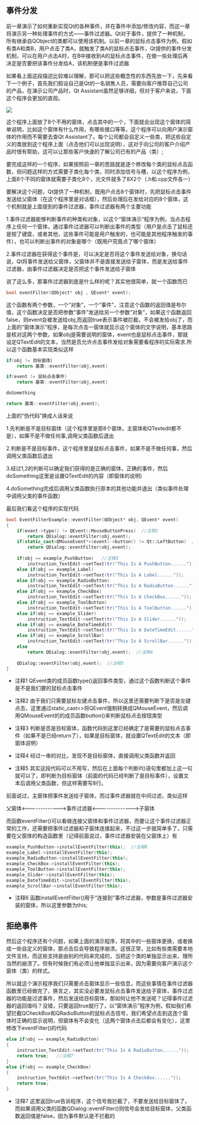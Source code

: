## 事件分发

前一章演示了如何重新实现Qt的各种事件，并在事件中添加/修改内容，而这一章将演示另一种处理事件的方式——事件过滤器。Qt对于事件，提供了一种机制，所有继承自QObject的类都可以使用该机制。以前一章的鼠标点击事件为例，假如有类A和类B，用户点击了类A，就触发了类A的鼠标点击事件，Qt提供的事件分发机制，可以在用户点击A时，在B中接收到A的鼠标点击事件，在做一些处理后再决定是否要把该事件分发给A，该机制便是事件过滤器

如果看上面这段描述比较难以理解，那可以把这些概念性的东西先放一下，先来看下一个例子，首先我们假设自己是Qt的一名销售人员，需要向客户推荐自己公司的产品，在演示公司产品时，Qt Assistant虽然足够详细，但对于客户来说，下面这个程序会更加的直观。

![](https://jxf2008-1302581379.cos.ap-nanjing.myqcloud.com/QtNotes/15-1.png)

这个程序上面放了8个不用的窗体，点击其中的一个，下面就会出现这个窗体的简单说明，比如这个窗体有什么作用，有哪些接口等等，这个程序可以向用户演示窗体的作用而不需要去查Qt Assistant了。每个公司都会自定义一些类，把这些自定义的类放到这个程序上面（点击他们可以出现说明），这对于向公司的客户介绍产品时很有帮助，这可以让那些客户快速的了解公司已有的产品（类）;

要完成这样的一个程序，如果按照前一章的思路就是逐个修改每个类的鼠标点击函数，但问题这样的方式需要子类化每个类，同时添加信号与槽，以这个程序为例，上面8个不同的窗体就需要子类化8个，光文件就多了8X2个（.h和.cpp文件各一）

要解决这个问题，Qt提供了一种机制，既用户点击8个窗体时，先把鼠标点击事件发送给父窗体（在这个程序里是对话框），然后处理后在发给对应的8个窗体，这个机制就是上面提到的事件过滤器，事件过滤器有两个主要功能

1.事件过滤器能够判断事件的种类和对象，以这个“窗体演示“程序为例，当点击程序上任何一个窗体，通过事件过滤器可以判断出事件的类型（用户是点击了鼠标还是按了键盘，或者其他，这些事件可能是用户触发的，也可能是其他程序触发的事件），也可以判断出事件的对象是哪个（既用户究竟点了哪个窗体）

2.事件过滤器在获得这个事件是，可以决定是否将这个事件发送给对象，换句话说，Qt将事件发送给父窗体，父窗体并不是直接发送给子窗体，而是发送给事件过滤器，由事件过滤器决定是否把这个事件发送给子窗体

说了这么多，那事件过滤器到底是什么样的呢？其实他很简单，就一个函数而已
```c++
bool eventFilter(QObject* obj , QEvent* event);
```
这个函数有两个参数，一个“对象”，一个“事件”，注意这个函数的返回值是布尔值，这个函数决定是否把参数“事件”发送给另一个参数“对象”，如果这个函数返回false，则event会被发送给obj,而返回true表示事件被拦截，不会被发给obj了，而上面的“窗体演示”程序，是每次点击一窗体就显示这个窗体的文字说明，基本思路是核对这两个参数，如果obj是需要说明的窗体，event也是鼠标点击事件，那就设定QTextEdit的文本，当然是否允许点击事件发给对象需要看程序的实际需求.所以这个函数基本实现类似这样

```c++
if(obj != 目标窗体）
    return 基类::eventFilter(obj,event)

if(event != 鼠标点击事件)
    return 基类::eventFilter(obj,event)

doSomething

return 基类::eventFilter(obj,event);
```
上面的“伪代码”换成人话来说

1.先判断是不是目标窗体（这个程序里是那8个窗体，主窗体和QTextedit都不是），如果不是不做任何事,调用父类函数后退出

2.判断是不是目标事件，这个程序里是鼠标点击事件，如果不是不做任何事，然后调用父类函数后退出

3.经过1,2的判断可以确定我们获得的是正确的窗体，正确的事件，然后doSomething这里是设置QTextEdit的内容（即窗体的说明)

4.doSomething完成后调用父类函数执行原本的其他功能并退出（类似事件处理中调用父类的事件函数）

最后我们看这个程序的实现代码
```c++
bool EventFilterExample::eventFilter(QObject* obj, QEvent* event)
{
    if(event->type() != QEvent::MouseButtonPress)  //注释1
        return QDialog::eventFilter(obj,event);
    if(static_cast<QMouseEvent*>(event)->button() != Qt::LeftButton)  //注释2
        return QDialog::eventFilter(obj,event);
 
    if(obj == example_PushButton)   //注释3
        instruction_TextEdit->setText(tr("This Is A PushButton......"));
    else if(obj == example_Label)
        instruction_TextEdit->setText(tr("This Is A Label......"));
    else if(obj == example_RadioButton)
        instruction_TextEdit->setText(tr("This Is A RadioButton......"));
    else if(obj == example_CheckBox)
        instruction_TextEdit->setText(tr("This Is A CheckBox......"));
    else if(obj == example_ToolButton)
        instruction_TextEdit->setText(tr("This Is A ToolButton......"));
    else if(obj == example_Slider)
        instruction_TextEdit->setText(tr("This Is A Slider......"));
    else if(obj == example_DateTimeEdit)
        instruction_TextEdit->setText(tr("This Is A DateTimeEdit......"));
    else if(obj == example_ScrollBar)
        instruction_TextEdit->setText(tr("This Is A ScrollBar......"));
    else
        return QDialog::eventFilter(obj,event);  //注释4
 
    QDialog::eventFilter(obj,event);  //注释5
}
```
+ 注释1 QEvent类的成员函数type()返回事件类型，通过这个函数判断这个事件是不是我们要的鼠标点击事件

+ 注释2 由于我们只需要鼠标左键点击事件，所以这里还需要判断下是否是左键点击，这里通过static_cast<>将QEvent强制转换成QMouseEvent，然后调用QMouseEvent的的成员函数button()来判断鼠标点击按钮类型

+ 注释3 判断是否是目标窗体，函数代码到这里已经确定了是需要的鼠标点击事件（如果不是已经return了），如果是目标窗体，就设置QTextEdit的文本（即窗体说明）

+ 注释4 经过一串的对比，发现不是目标窗体，直接调用父类函数并返回

+ 注释5 其实这段代码可以不用写，然后在上面每个判断if()语句里都加上这一句就可以了，即判断为目标窗体（前面的代码已经判断了是目标事件），设置文本后调用父类函数，但这样需要写8行。

前面说过，主窗体把事件发送给子窗体，而过事件滤器就在中间过滤，类似这样

父窗体<------------->事件过滤器<-------------->子窗体

而函数eventFilter()可以看做连接父窗体和事件过滤器，而要让这个事件过滤器正常的工作，还需要把事件过滤器和子窗体连接起来，不过这一步就简单多了，只需要在父窗体的构造函数里（记得前面说过，事件过滤器安装在父窗体上）有
```c++
example_PushButton->installEventFilter(this);  //注释6
example_Label->installEventFilter(this);
example_RadioButton->installEventFilter(this);
example_CheckBox->installEventFilter(this);
example_ToolButton->installEventFilter(this);
example_Slider->installEventFilter(this);
example_DateTimeEdit->installEventFilter(this);
example_ScrollBar->installEventFilter(this);
```
+ 注释6 函数installEventFilter()用于“连接到”事件过滤器，参数是事件过滤器安装的窗体，所以这里参数为this;

## 拒绝事件

然后这个程序还有个问题，如果上面的演示程序，将其中的一些窗体更换，或者换成一些自定义的窗体，那点击后会导致程序崩溃。这很正常，比如有些类需要本地文件支持，而这些支持是由别的代码来完成的，当把这个类的单独显示出来，理所当然的崩溃了。但有时候我们有必须让他单独显示出来，因为需要向客户演示这个窗体（类）的样式。

所以就这个演示程序我们只需要点击窗体显示一些信息，而这些事情在事件过滤器函数里已经做完了，换言之，其实没必要发鼠标点击事件发送给子窗体，事件过滤器的功能是过滤事件，然后发送给目标窗体，那如何让他不发送呢？记得事件过滤器的返回值吗？没错，只要返回true就行了，以“窗体演示”程序为例，假如我们希望拦截QCheckBox和QRadioButton的鼠标点击信号，我们希望点击到这连个窗体时正确的显示说明，但窗体有不会变化（这两个窗体点击后都会有变化），这里修改下eventFilter()的代码
```c++
else if(obj == example_RadioButton)
{
    instruction_TextEdit->setText(tr("This Is A RadioButton......"));
    return true;   //注释7
}
else if(obj == example_CheckBox)
{
    instruction_TextEdit->setText(tr("This Is A CheckBox......"));
    return true;
}
```
+ 注释7 这里返回true告诉程序，这个信号我拦截了，不要发送给目标窗体了，而如果调用父类的函数QDialog::eventFilter()则信号会发给目标窗体，父类函数返回值是false，因为事件默认是不拦截的


